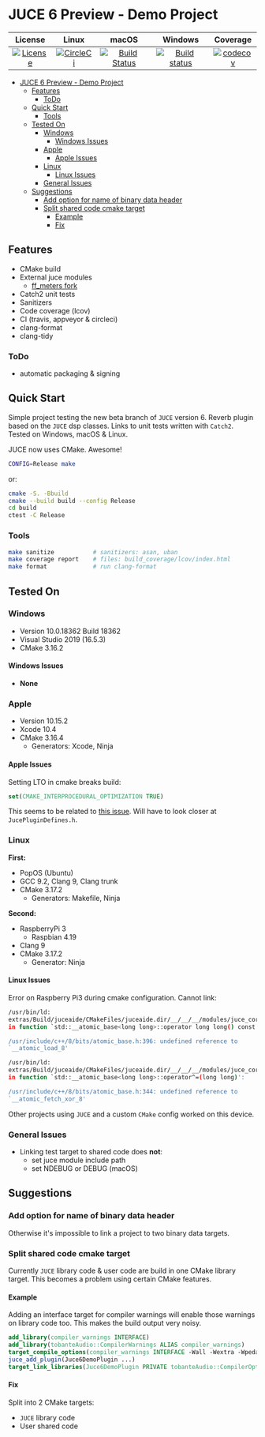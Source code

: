 # JUCE 6 Preview - Demo Project

|                                                                    License                                                                     |                                                              Linux                                                              |                                                                macOS                                                                |                                                                                    Windows                                                                                     |                                                                  Coverage                                                                  |
| :--------------------------------------------------------------------------------------------------------------------------------------------: | :-----------------------------------------------------------------------------------------------------------------------------: | :---------------------------------------------------------------------------------------------------------------------------------: | :----------------------------------------------------------------------------------------------------------------------------------------------------------------------------: | :----------------------------------------------------------------------------------------------------------------------------------------: |
| [![License](https://img.shields.io/badge/License-BSD%202--Clause-orange.svg)](https://github.com/tobanteAudio/juce-6-demo/blob/master/LICENSE) | [![CircleCi](https://circleci.com/gh/tobanteAudio/juce-6-demo.svg?style=svg)](https://circleci.com/gh/tobanteAudio/juce-6-demo) | [![Build Status](https://travis-ci.org/tobanteAudio/juce-6-demo.svg?branch=master)](https://travis-ci.org/tobanteAudio/juce-6-demo) | [![Build status](https://ci.appveyor.com/api/projects/status/0h87rerxd72b52au/branch/master?svg=true)](https://ci.appveyor.com/project/tobanteAudio/juce-6-demo/branch/master) | [![codecov](https://codecov.io/gh/tobanteAudio/juce-6-demo/branch/master/graph/badge.svg)](https://codecov.io/gh/tobanteAudio/juce-6-demo) |

- [JUCE 6 Preview - Demo Project](#juce-6-preview---demo-project)
  - [Features](#features)
    - [ToDo](#todo)
  - [Quick Start](#quick-start)
    - [Tools](#tools)
  - [Tested On](#tested-on)
    - [Windows](#windows)
      - [Windows Issues](#windows-issues)
    - [Apple](#apple)
      - [Apple Issues](#apple-issues)
    - [Linux](#linux)
      - [Linux Issues](#linux-issues)
    - [General Issues](#general-issues)
  - [Suggestions](#suggestions)
    - [Add option for name of binary data header](#add-option-for-name-of-binary-data-header)
    - [Split shared code cmake target](#split-shared-code-cmake-target)
      - [Example](#example)
      - [Fix](#fix)

## Features

- CMake build
- External juce modules
  - [ff_meters fork](https://github.com/tobanteAudio/ff_meters)
- Catch2 unit tests
- Sanitizers
- Code coverage (lcov)
- CI (travis, appveyor & circleci)
- clang-format
- clang-tidy

### ToDo

- automatic packaging & signing

## Quick Start

Simple project testing the new beta branch of `JUCE` version 6. Reverb plugin based on the `JUCE` dsp classes. Links to unit tests written with `Catch2`. Tested on Windows, macOS & Linux.

JUCE now uses CMake. Awesome!

```sh
CONFIG=Release make
```

or:

```sh
cmake -S. -Bbuild
cmake --build build --config Release
cd build
ctest -C Release
```

### Tools

```sh
make sanitize           # sanitizers: asan, uban
make coverage report    # files: build_coverage/lcov/index.html
make format             # run clang-format
```

## Tested On

### Windows

- Version 10.0.18362 Build 18362
- Visual Studio 2019 (16.5.3)
- CMake 3.16.2

#### Windows Issues

- **None**

### Apple

- Version 10.15.2
- Xcode 10.4
- CMake 3.16.4
  - Generators: Xcode, Ninja

#### Apple Issues

Setting LTO in cmake breaks build:

```cmake
set(CMAKE_INTERPROCEDURAL_OPTIMIZATION TRUE)
```

This seems to be related to [this issue](https://forum.juce.com/t/juceplugindefines-h-breaks-our-build/38767). Will have to look closer at `JucePluginDefines.h`.

### Linux

**First:**

- PopOS (Ubuntu)
- GCC 9.2, Clang 9, Clang trunk
- CMake 3.17.2
  - Generators: Makefile, Ninja

**Second:**

- RaspberryPi 3
  - Raspbian 4.19
- Clang 9
- CMake 3.17.2
  - Generator: Ninja

#### Linux Issues

Error on Raspberry Pi3 during cmake configuration. Cannot link:

```sh
/usr/bin/ld:
extras/Build/juceaide/CMakeFiles/juceaide.dir/__/__/__/modules/juce_core/juce_core.cpp.o:
in function `std::__atomic_base<long long>::operator long long() const':

/usr/include/c++/8/bits/atomic_base.h:396: undefined reference to
`__atomic_load_8'

/usr/bin/ld:
extras/Build/juceaide/CMakeFiles/juceaide.dir/__/__/__/modules/juce_core/juce_core.cpp.o:
in function `std::__atomic_base<long long>::operator^=(long long)':

/usr/include/c++/8/bits/atomic_base.h:344: undefined reference to
`__atomic_fetch_xor_8'
```

Other projects using `JUCE` and a custom `CMake` config worked on this device.

### General Issues

- Linking test target to shared code does **not**:
  - set juce module include path
  - set NDEBUG or DEBUG (macOS)

## Suggestions

### Add option for name of binary data header

Otherwise it's impossible to link a project to two binary data targets.

### Split shared code cmake target

Currently `JUCE` library code & user code are build in one CMake library target.
This becomes a problem using certain CMake features.

#### Example

Adding an interface target for compiler warnings will enable those warnings
on library code too. This makes the build output very noisy.

```cmake
add_library(compiler_warnings INTERFACE)
add_library(tobanteAudio::CompilerWarnings ALIAS compiler_warnings)
target_compile_options(compiler_warnings INTERFACE -Wall -Wextra -Wpedantic)
juce_add_plugin(Juce6DemoPlugin ...)
target_link_libraries(Juce6DemoPlugin PRIVATE tobanteAudio::CompilerOptions ...)
```

#### Fix

Split into 2 CMake targets:

- `JUCE` library code
- User shared code
